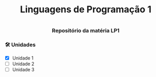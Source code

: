 <h1 align="center"> Linguagens de Programação 1 <h1>
<h3 align="center"> Repositório da matéria LP1 <h3>

### 🛠 Unidades

- [x] Unidade 1
- [ ] Unidade 2
- [ ] Unidade 3
